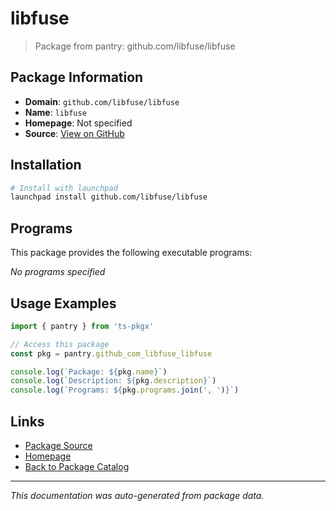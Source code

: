 # libfuse

> Package from pantry: github.com/libfuse/libfuse

## Package Information

- **Domain**: `github.com/libfuse/libfuse`
- **Name**: `libfuse`
- **Homepage**: Not specified
- **Source**: [View on GitHub](https://github.com/pkgxdev/pantry/tree/main/projects/github.com/libfuse/libfuse/package.yml)

## Installation

```bash
# Install with launchpad
launchpad install github.com/libfuse/libfuse
```

## Programs

This package provides the following executable programs:

*No programs specified*

## Usage Examples

```typescript
import { pantry } from 'ts-pkgx'

// Access this package
const pkg = pantry.github_com_libfuse_libfuse

console.log(`Package: ${pkg.name}`)
console.log(`Description: ${pkg.description}`)
console.log(`Programs: ${pkg.programs.join(', ')}`)
```

## Links

- [Package Source](https://github.com/pkgxdev/pantry/tree/main/projects/github.com/libfuse/libfuse/package.yml)
- [Homepage](#)
- [Back to Package Catalog](../package-catalog.md)

---

*This documentation was auto-generated from package data.*
